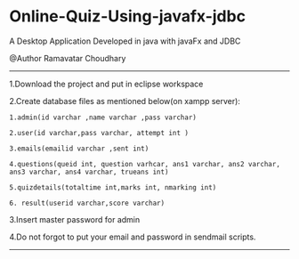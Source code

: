# Online-Quiz-Using-javafx-jdbc
A Desktop Application Developed in java with javaFx and JDBC

@Author Ramavatar Choudhary     
****************************************************

1.Download the project and put in eclipse workspace

2.Create database files as mentioned below(on xampp server):

    1.admin(id varchar ,name varchar ,pass varchar)
    
    2.user(id varchar,pass varchar, attempt int )
    
    3.emails(emailid varchar ,sent int)
    
    4.questions(queid int, question varhcar, ans1 varchar, ans2 varchar, ans3 varchar, ans4 varchar, trueans int)
    
    5.quizdetails(totaltime int,marks int, nmarking int)
    
    6. result(userid varchar,score varchar)
    
    
3.Insert master password for admin

4.Do not forgot to put your email and password in sendmail scripts.

***************************************************
